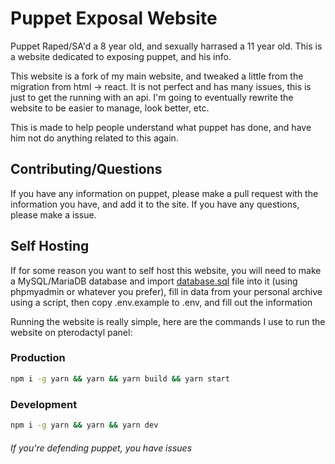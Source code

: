 # Puppet Exposal Website

Puppet Raped/SA'd a 8 year old, and sexually harrased a 11 year old. This is a website dedicated to exposing puppet, and his info.

This website is a fork of my main website, and tweaked a little from the migration from html -> react. It is not perfect and has many issues, this is just to get the running with an api. I'm going to eventually rewrite the website to be easier to manage, look better, etc.

This is made to help people understand what puppet has done, and have him not do anything related to this again.

## Contributing/Questions

If you have any information on puppet, please make a pull request with the information you have, and add it to the site. If you have any questions, please make a issue.

## Self Hosting

If for some reason you want to self host this website, you will need to make a MySQL/MariaDB database and import [database.sql](database.sql) file into it (using phpmyadmin or whatever you prefer), fill in data from your personal archive using a script, then copy .env.example to .env, and fill out the information

Running the website is really simple, here are the commands I use to run the website on pterodactyl panel:

### Production

```bash
npm i -g yarn && yarn && yarn build && yarn start
```

### Development

```bash
npm i -g yarn && yarn && yarn dev
```

###### If you're defending puppet, you have issues
